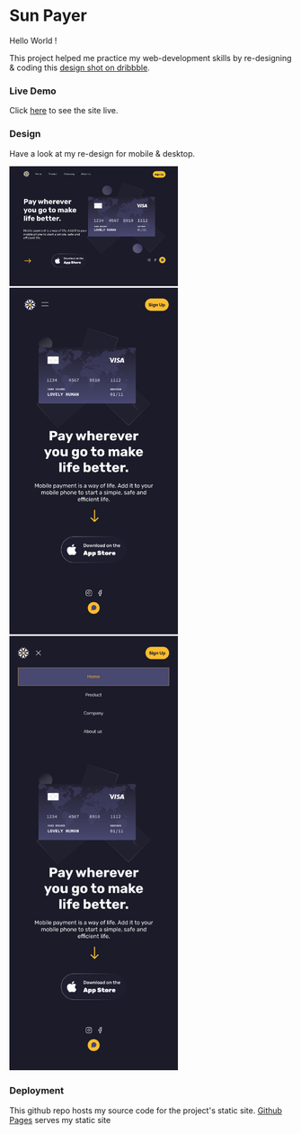 # Sun Payer

Hello World !

This project helped me practice my web-development skills by re-designing & coding this [design shot on dribbble](https://dribbble.com/shots/15438648/attachments/7208171?mode=media). 

### Live Demo
Click [here](https://deltd3v.github.io/ui_sun_payer/) to see the site live.

### Design
Have a look at my re-design for mobile & desktop.

<img src="./assets/SunPayerDesktop.svg" width="300" alt="desktop design sample">
<br />

<img src="./assets/SunPayerMobile.svg" width="300" alt="mobile design sample">
<br />

<img src="./assets/SunPayerMobile-active-menu.svg" width="300" alt="mobile-menu-active design sample">
<br />

### Deployment
This github repo hosts my source code for the project's static site. [Github Pages](https://pages.github.com/) serves my static site 